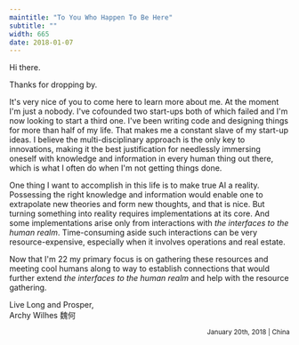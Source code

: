```yaml
---
maintitle: "To You Who Happen To Be Here"
subtitle: ""
width: 665
date: 2018-01-07
---
```

Hi there.

Thanks for dropping by.

It's very nice of you to come here to learn more about me. At the moment I'm just a nobody. I've cofounded two start-ups both of which failed and I'm now looking to start a third one. I've been writing code and designing things for more than half of my life. That makes me a constant slave of my start-up ideas. I believe the multi-disciplinary approach is the only key to innovations, making it the best justification for needlessly immersing oneself with knowledge and information in every human thing out there, which is what I often do when I'm not getting things done.

One thing I want to accomplish in this life is to make true AI a reality. Possessing the right knowledge and information would enable one to extrapolate new theories and form new thoughts, and that is nice. But turning something into reality requires implementations at its core. And some implementations arise only from interactions with _the interfaces to the human realm_. Time-consuming aside such interactions can be very resource-expensive, especially when it involves operations and real estate.

Now that I'm 22 my primary focus is on gathering these resources and meeting cool humans along to way to establish connections that would further extend _the interfaces to the human realm_ and help with the resource gathering.

Live Long and Prosper,<br/>
Archy Wilhes 魏何

<a target="_blank" href="http://twitter.com/archywilhes"><i class="social-icon-normal ion-social-twitter"></i></a>
<a target="_blank" href="http://github.com/archywilhes"><i class="social-icon-normal ion-social-octocat"></i></a>
<a target="_blank" href="http://instagram.com/archywilhes"><i class="social-icon-normal ion-social-instagram"></i></a>
<a target="_blank" href="http://archy.sh"><i class="social-icon-normal ion-erlenmeyer-flask"></i></a>

<div style="text-align:right"><small>January 20th, 2018 | China</small></div>

